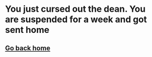 # You just cursed out the dean. You are suspended for a week and got sent home

## [Go back home](../alarm.md)


